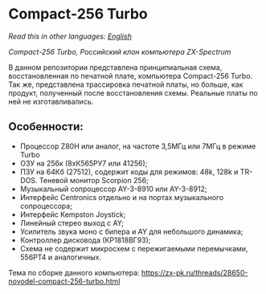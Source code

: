 # Compact-256 Turbo
*Read this in other languages: [English](README.en.md)*

*Compact-256 Turbo, Российский клон компьютера  ZX-Spectrum*

В данном репозитории представлена принципиальная схема, восстановленная по печатной плате, компьютера Compact-256 Turbo.
Так же, представлена трассировка печатной платы, но больше, как продукт, полученный после восстановления схемы. Реальные платы по ней не изготавливались.


## Особенности:
- Процессор Z80H или аналог, на частоте 3,5МГц или 7МГц в режиме Turbo
- ОЗУ на 256к (8хК565РУ7 или 41256);
- ПЗУ на 64Кб (27512), содержит коды для режимов: 48k, 128k и TR-DOS. Теневой монитор Scorpion 256;
- Музыкальный сопроцессор AY-3-8910 или AY-3-8912;
- Интерфейс Centronics отдельно и на портах музыкального сопроцессора;
- Интерфейс Kempston Joystick;
- Линейный стерео выход с AY;
- Усилитель звука моно с бипера и AY для небольшого динамика;
- Контроллер дисковода (КР1818ВГ93);
- Схема не содержит микросхем с пережигаемыми перемычками, 556РТ4 и аналогичных.


Тема по сборке данного компьютера: https://zx-pk.ru/threads/28650-novodel-compact-256-turbo.html

